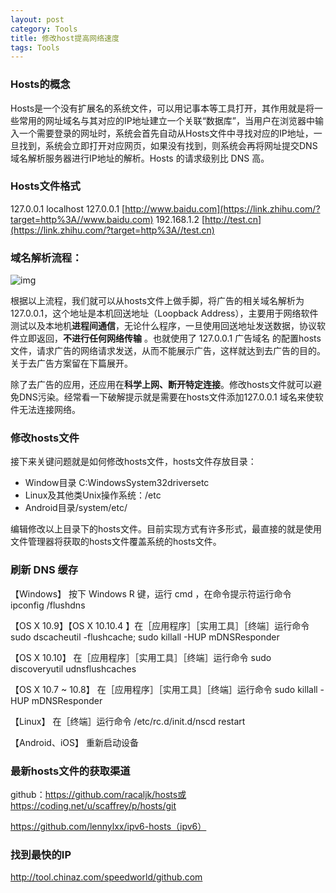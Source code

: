 ```yaml
---
layout: post
category: Tools
title: 修改host提高网络速度
tags: Tools
---
```


### **Hosts的概念**

Hosts是一个没有扩展名的系统文件，可以用记事本等工具打开，其作用就是将一些常用的网址域名与其对应的IP地址建立一个关联“数据库”，当用户在浏览器中输入一个需要登录的网址时，系统会首先自动从Hosts文件中寻找对应的IP地址，一旦找到，系统会立即打开对应网页，如果没有找到，则系统会再将网址提交DNS域名解析服务器进行IP地址的解析。Hosts 的请求级别比 DNS 高。

### **Hosts文件格式**

127.0.0.1 localhost
127.0.0.1 [http://www.baidu.com](https://link.zhihu.com/?target=http%3A//www.baidu.com)
192.168.1.2 [http://test.cn](https://link.zhihu.com/?target=http%3A//test.cn)

### **域名解析流程：**

![img](https://pic4.zhimg.com/80/v2-89cbda8d466e1ff6457c35acbc0dd457_1440w.jpg)


根据以上流程，我们就可以从hosts文件上做手脚，将广告的相关域名解析为127.0.0.1，这个地址是本机回送地址（Loopback Address），主要用于网络软件测试以及本地机**进程间通信**，无论什么程序，一旦使用回送地址发送数据，协议软件立即返回，**不进行任何网络传输** 。也就使用了 127.0.0.1 广告域名 的配置hosts文件，请求广告的网络请求发送，从而不能展示广告，这样就达到去广告的目的。关于去广告方案留在下篇展开。

除了去广告的应用，还应用在**科学上网、断开特定连接**。修改hosts文件就可以避免DNS污染。经常看一下破解提示就是需要在hosts文件添加127.0.0.1 域名来使软件无法连接网络。

### **修改hosts文件**

接下来关键问题就是如何修改hosts文件，hosts文件存放目录：

- Window目录 C:WindowsSystem32driversetc
- Linux及其他类Unix操作系统：/etc
- Android目录/system/etc/

编辑修改以上目录下的hosts文件。目前实现方式有许多形式，最直接的就是使用文件管理器将获取的hosts文件覆盖系统的hosts文件。



### 刷新 DNS 缓存

【Windows】 按下 Windows R 键，运行 cmd ，在命令提示符运行命令 ipconfig /flushdns

【OS X 10.9】【OS X 10.10.4  】在［应用程序］［实用工具］［终端］运行命令 sudo dscacheutil -flushcache; sudo killall -HUP mDNSResponder

【OS X 10.10】 在［应用程序］［实用工具］［终端］运行命令 sudo discoveryutil udnsflushcaches

【OS X 10.7 ~ 10.8】 在［应用程序］［实用工具］［终端］运行命令 sudo killall -HUP mDNSResponder

【Linux】 在［终端］运行命令 /etc/rc.d/init.d/nscd restart

【Android、iOS】 重新启动设备



### 最新hosts文件的获取渠道

github：https://github.com/racaljk/hosts或https://coding.net/u/scaffrey/p/hosts/git

https://github.com/lennylxx/ipv6-hosts（ipv6）



### 找到最快的IP

http://tool.chinaz.com/speedworld/github.com